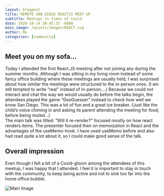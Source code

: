 ```yaml
---
layout: blogpost
title: REMOTE SAN DIEGO REACTJS MEET-UP 
subtitle: Meetups in times of Covid 
date: 2020-10-14 20:45:23 -0800
main_image: /assets/images/REACT.svg
author: Me
categories: [community]
---
```

 ## Meet you on my sofa...

Today I attended the first React.JS meeting after not joining any during the summer months. Although I was sitting in my living room instead of some fancy office building where these meetings are usually held, I was surprised about how similar the meetings were structured to the in-person ones. (I am still tempted to write “real” instead of in-person….) 
Because we could not interact and chat the way we would usually do before the talks begin, the attendees played the game “GeoGuesser” instead to check how well we know San Diego. This was a lot of fun and a great ice breaker. (Just like the child’s voice chiming in and asking its parent attending the meeting for food, before being muted…)  
The main talk was titled: “Will it re-render?” focused mostly on how react renders items. The presenter focused then on memoization in React and the advantages of the useMemo-hook. I have used useMemo before and also had read quite a lot about it, so I could make good sense of the talk. 
 
 ## Overall impression
Even though I felt a bit of a Covid-gloom among the attendees of this meetup, I was happy that I attended. I feel it is important to stay in touch with the community, to keep being active and not to sink too far into the home office bubble.  


<span class="image"><img src="{{site.baseurl}}/assets/images/react.JPG" class="image fit"
                                alt="Main Image" /></span> 

